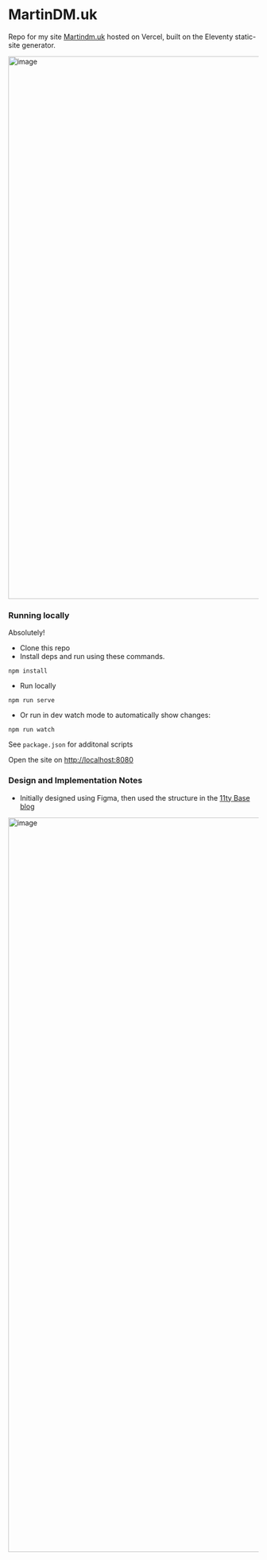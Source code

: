 # MartinDM.uk

Repo for my site [Martindm.uk](http://martindm.uk/) hosted on Vercel, built on the Eleventy static-site generator.

<img width="1092" alt="image" src="https://github.com/MartinDM/martindm.uk/assets/7467069/25fef53d-7833-4045-98bf-3f63d9cef6a1">

### Running locally

Absolutely!

- Clone this repo
- Install deps and run using these commands.

```
npm install
```

- Run locally

```
npm run serve
```

- Or run in dev watch mode to automatically show changes:

```
npm run watch
```

See `package.json` for additonal scripts

Open the site on [http://localhost:8080](http://localhost:8080)


### Design and Implementation Notes

- Initially designed using Figma, then used the structure in the [11ty Base blog](https://github.com/11ty/eleventy-base-blog)
<img width="1478" alt="image" src="https://github.com/MartinDM/martindm.uk/assets/7467069/3158a044-9088-4f65-9cd0-d8ea35555a42">

